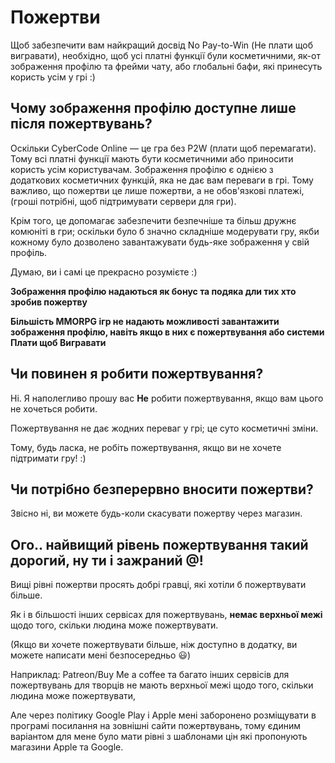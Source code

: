 # Пожертви

Щоб забезпечити вам найкращий досвід No Pay-to-Win (Не плати щоб вигравати), необхідно, щоб усі платні функції були косметичними, як-от зображення профілю та фрейми чату, 
або глобальні бафи, які принесуть користь усім у грі :)

## Чому зображення профілю доступне лише після пожертвувань?

Оскільки CyberCode Online — це гра без P2W (плати щоб перемагати). Тому всі платні функції мають бути косметичними або приносити користь усім користувачам. Зображення профілю є однією з додаткових косметичних функцій, яка не дає вам переваги в грі. Тому важливо, що пожертви це лише пожертви, а не обов'язкові платежі, (гроші потрібні, щоб підтримувати сервери для гри).

Крім того, це допомагає забезпечити безпечніше та більш дружнє комюніті в гри; оскільки було б значно складніше модерувати гру, якби кожному було дозволено завантажувати будь-яке зображення у свій профіль.

Думаю, ви і самі це прекрасно розумієте :)

**Зображення профілю надаються як бонус та подяка дли тих хто зробив пожертву**

**Більшість MMORPG ігр не надають можливості завантажити зображення профілю, навіть якщо в них є пожертвування або системи Плати щоб Вигравати**

## Чи повинен я робити пожертвування?

Ні. Я наполегливо прошу вас **Не** робити пожертвування, якщо вам цього не хочеться робити.

Пожертвування не дає жодних переваг у грі; це суто косметичні зміни.

Тому, будь ласка, не робіть пожертвування, якщо ви не хочете підтримати гру! :)

## Чи потрібно безперервно вносити пожертви?

Звісно ні, ви можете будь-коли скасувати пожертву через магазин.

## Ого.. найвищий рівень пожертвування такий дорогий, ну ти і зажраний @$%#^#$!

Вищі рівні пожертви просять добрі гравці, які хотіли б пожертвувати більше. 

Як і в більшості інших сервісах для пожертвувань, **немає верхньої межі** щодо того, скільки людина може пожертвувати. 

(Якщо ви хочете пожертвувати більше, ніж доступно в додатку, ви можете написати мені безпосередньо 😃)

Наприклад: Patreon/Buy Me a coffee та багато інших сервісів для пожертвувань для творців не мають верхньої межі щодо того, скільки людина може пожертвувати,

Але через політику Google Play і Apple мені заборонено розміщувати в програмі посилання на зовнішні сайти пожертвувань,
тому єдиним варіантом для мене було мати рівні з шаблонами цін які пропонують магазини Apple та Google.
